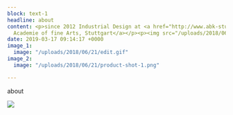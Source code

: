 ```yaml
---
block: text-1
headline: about
content: <p>since 2012 Industrial Design at <a href="http://www.abk-stuttgart.de/">State
  Academie of fine Arts, Stuttgart</a></p><p><img src="/uploads/2018/06/21/drone-photo.jpeg"></p>
date: 2019-03-17 09:14:17 +0000
image_1:
  image: "/uploads/2018/06/21/edit.gif"
image_2:
  image: "/uploads/2018/06/21/product-shot-1.png"

---
```

about

![](/uploads/2018/06/21/product-shot-1.png)